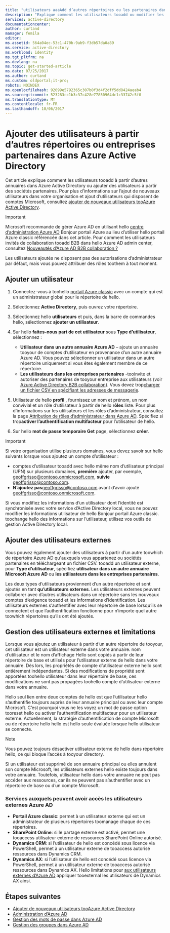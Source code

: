 ```yaml
---
title: "utilisateurs aaaAdd d’autres répertoires ou les partenaires dans Azure Active Directory | Documents Microsoft"
description: "Explique comment les utilisateurs tooadd ou modifier les informations utilisateur dans Azure Active Directory, y compris les utilisateurs externes et l’invité."
services: active-directory
documentationcenter: 
author: curtand
manager: femila
editor: 
ms.assetid: 564a04ec-53c1-470b-9ab9-f3db57da0a89
ms.service: active-directory
ms.workload: identity
ms.tgt_pltfrm: na
ms.devlang: na
ms.topic: get-started-article
ms.date: 07/25/2017
ms.author: curtand
ms.custom: oldportal;it-pro;
robots: NOINDEX
ms.openlocfilehash: 92099e5792365c307b0f3d4f2dff5dd8424aeab4
ms.sourcegitcommit: 523283cc1b3c37c428e77850964dc1c33742c5f0
ms.translationtype: MT
ms.contentlocale: fr-FR
ms.lasthandoff: 10/06/2017
---
```

# <a name="add-users-from-other-directories-or-partner-companies-in-azure-active-directory"></a>Ajouter des utilisateurs à partir d’autres répertoires ou entreprises partenaires dans Azure Active Directory

Cet article explique comment les utilisateurs tooadd à partir d’autres annuaires dans Azure Active Directory ou ajouter des utilisateurs à partir des sociétés partenaires. Pour plus d’informations sur l’ajout de nouveaux utilisateurs dans votre organisation et ajout d’utilisateurs qui disposent de comptes Microsoft, consultez [ajouter de nouveaux utilisateurs tooAzure Active Directory](active-directory-create-users.md). 

> [!IMPORTANT]
> Microsoft recommande de gérer Azure AD en utilisant hello [centre d’administration Azure AD](https://aad.portal.azure.com) Bonjour portail Azure au lieu d’utiliser hello portail Azure classic référencée dans cet article. Pour comment les utilisateurs invités de collaboration tooadd B2B dans hello Azure AD admin center, consultez [Nouveautés d’Azure AD B2B collaboration ?](active-directory-b2b-what-is-azure-ad-b2b.md)

Les utilisateurs ajoutés ne disposent pas des autorisations d’administrateur par défaut, mais vous pouvez attribuer des rôles toothem à tout moment.

## <a name="add-a-user"></a>Ajouter un utilisateur
1. Connectez-vous à toohello [portail Azure classic](https://manage.windowsazure.com) avec un compte qui est un administrateur global pour le répertoire de hello.
2. Sélectionnez **Active Directory**, puis ouvrez votre répertoire.
3. Sélectionnez hello **utilisateurs** et puis, dans la barre de commandes hello, sélectionnez **ajouter un utilisateur**.
4. Sur hello **faites-nous part de cet utilisateur** sous **Type d’utilisateur**, sélectionnez :

   * **Utilisateur dans un autre annuaire Azure AD** – ajoute un annuaire tooyour de comptes d’utilisateur en provenance d’un autre annuaire Azure AD. Vous pouvez sélectionner un utilisateur dans un autre répertoire uniquement si vous êtes également membre de ce répertoire.
   * **Les utilisateurs dans les entreprises partenaires** -tooinvite et autoriser des partenaires de tooyour entreprise aux utilisateurs (voir [Azure Active Directory B2B collaboration](active-directory-b2b-what-is-azure-ad-b2b.md)). Vous devez trop[charger un fichier CSV en spécifiant les adresses de messagerie](active-directory-b2b-references-csv-file-format.md).
5. Utilisateur de hello **profil** , fournissez un nom et prénom, un nom convivial et un rôle d’utilisateur à partir de hello **rôles** liste. Pour plus d’informations sur les utilisateurs et les rôles d’administrateur, consultez la page [Attribution de rôles d’administrateur dans Azure AD](active-directory-assign-admin-roles.md). Spécifiez si trop**activer l’authentification multifacteur** pour l’utilisateur de hello.
6. Sur hello **mot de passe temporaire Get** page, sélectionnez **créer**.

> [!IMPORTANT]
> Si votre organisation utilise plusieurs domaines, vous devez savoir sur hello suivants lorsque vous ajoutez un compte d’utilisateur :
>
> * comptes d’utilisateur tooadd avec hello même nom d’utilisateur principal (UPN) sur plusieurs domaines, **première** ajouter, par exemple, geoffgrisso@contoso.onmicrosoft.com, **suivie** geoffgrisso@contoso.com.
> * **N’ajoutez pas**geoffgrisso@contoso.com avant d’avoir ajouté geoffgrisso@contoso.onmicrosoft.com.
>

Si vous modifiez les informations d’un utilisateur dont l’identité est synchronisée avec votre service d’Active Directory local, vous ne pouvez modifier les informations utilisateur de hello Bonjour portail Azure classic. toochange hello des informations sur l’utilisateur, utilisez vos outils de gestion Active Directory local.

## <a name="add-external-users"></a>Ajouter des utilisateurs externes
Vous pouvez également ajouter des utilisateurs à partir d’un autre toowhich de répertoire Azure AD qu'auxquels vous appartenez ou sociétés partenaires en téléchargeant un fichier CSV. tooadd un utilisateur externe, pour **Type d’utilisateur**, spécifiez **utilisateur dans un autre annuaire Microsoft Azure AD** ou **les utilisateurs dans les entreprises partenaires**.

Les deux types d’utilisateurs proviennent d’un autre répertoire et sont ajoutés en tant **qu’utilisateurs externes**. Les utilisateurs externes peuvent collaborer avec d’autres utilisateurs dans un répertoire sans les nouveaux comptes d’exigence tooadd et les informations d’identification. Les utilisateurs externes s’authentifier avec leur répertoire de base lorsqu’ils se connectent et que l’authentification fonctionne pour n’importe quel autre toowhich répertoires qu’ils ont été ajoutés.

## <a name="external-user-management-and-limitations"></a>Gestion des utilisateurs externes et limitations
Lorsque vous ajoutez un utilisateur à partir d’un autre répertoire de tooyour, cet utilisateur est un utilisateur externe dans votre annuaire. nom d’utilisateur et le nom d’affichage Hello sont copiés à partir de leur répertoire de base et utilisés pour l’utilisateur externe de hello dans votre annuaire. Dès lors, les propriétés de compte d’utilisateur externe hello sont entièrement indépendantes. Si des modifications de propriété sont apportées toohello utilisateur dans leur répertoire de base, ces modifications ne sont pas propagées toohello compte d’utilisateur externe dans votre annuaire.

Hello seul lien entre deux comptes de hello est que l’utilisateur hello s’authentifie toujours auprès de leur annuaire principal ou avec leur compte Microsoft. C’est pourquoi vous ne les voyez un mot de passe option tooreset hello ou activer l’authentification multifacteur pour un utilisateur externe. Actuellement, la stratégie d’authentification de compte Microsoft ou de répertoire hello hello est hello seule évaluée lorsque hello utilisateur se connecte.

> [!NOTE]
> Vous pouvez toujours désactiver utilisateur externe de hello dans répertoire hello, ce qui bloque l’accès à tooyour directory.
>
>

Si un utilisateur est supprimé de son annuaire principal ou elles annulent son compte Microsoft, les utilisateurs externes hello existe toujours dans votre annuaire. Toutefois, utilisateur hello dans votre annuaire ne peut pas accéder aux ressources, car ils ne peuvent pas s’authentifier avec un répertoire de base ou d’un compte Microsoft.

### <a name="services-that-currently-support-access-by-azure-ad-external-users"></a>Services auxquels peuvent avoir accès les utilisateurs externes Azure AD
* **Portail Azure classic**: permet à un utilisateur externe qui est un administrateur de plusieurs répertoires toomanage chaque de ces répertoires.
* **SharePoint Online**: si le partage externe est activé, permet une tooaccess utilisateur externe de ressources SharePoint Online autorisé.
* **Dynamics CRM**: si l’utilisateur de hello est concédé sous licence via PowerShell, permet à un utilisateur externe de tooaccess autorisé ressources dans Dynamics CRM.
* **Dynamics AX**: si l’utilisateur de hello est concédé sous licence via PowerShell, permet à un utilisateur externe de tooaccess autorisé ressources dans Dynamics AX. Hello limitations pour [aux utilisateurs externes d’Azure AD](#known-limitations-of-azure-ad-external-users) appliquer tooexternal les utilisateurs de Dynamics AX ainsi.

## <a name="next-steps"></a>Étapes suivantes
* [Ajouter de nouveaux utilisateurs tooAzure Active Directory](active-directory-create-users.md)
* [Administration d’Azure AD](active-directory-administer.md)
* [Gestion des mots de passe dans Azure AD](active-directory-manage-passwords.md)
* [Gestion des groupes dans Azure AD](active-directory-manage-groups.md)
